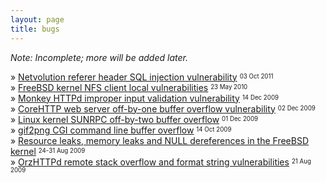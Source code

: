 ```yaml
---
layout: page
title: bugs
---
```


*Note: Incomplete; more will be added later.*

&raquo; [Netvolution referer header SQL injection
vulnerability](http://census-labs.com/news/2011/10/03/netvolution-referer-SQLi/)
<sup><sub>03 Oct 2011</sub></sup>
<br>
&raquo; [FreeBSD kernel NFS client local
vulnerabilities](http://argp.github.io/2010/05/23/freebsd-kernel-nfsclient/)
<sup><sub>23 May 2010</sub></sup>
<br>
&raquo; [Monkey HTTPd improper input validation
vulnerability](http://argp.github.io/2009/12/14/monkey-httpd-vulnerability/)
<sup><sub>14 Dec 2009</sub></sup>
<br>
&raquo; [CoreHTTP web server off-by-one buffer overflow
vulnerability](http://argp.github.io/2009/12/02/corehttp-vulnerability/)
<sup><sub>02 Dec 2009</sub></sup>
<br>
&raquo; [Linux kernel SUNRPC off-by-two buffer
overflow](http://argp.github.io/2009/12/01/linux-kernel-sunrpc-bug/)
<sup><sub>01 Dec 2009</sub></sup>
<br>
&raquo; [gif2png CGI command line buffer
overflow](http://census-labs.com/news/2009/10/14/gif2png-cgi/)
<sup><sub>14 Oct 2009</sub></sup>
<br>
&raquo; [Resource leaks, memory leaks and NULL dereferences in the FreeBSD
kernel](https://bugs.freebsd.org/bugzilla/buglist.cgi?bug_status=__all__&content=patroklos%20argyroudis&no_redirect=1&order=Importance&product=&query_format=specific)
<sup><sub>24-31 Aug 2009</sub></sup>
<br>
&raquo; [OrzHTTPd remote stack overflow and format string
vulnerabilities](http://argp.github.io/2009/08/26/flickr-is-the-new-bugtraq/)
<sup><sub>21 Aug 2009</sub></sup>
